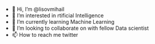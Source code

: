 - 👋 Hi, I’m @lisovmihail
- 👀 I’m interested in rtificial Intelligence
- 🌱 I’m currently learning  Machine Learning
- 💞️ I’m looking to collaborate on with fellow Data scientist
- 📫 How to reach me twitter

<!---
lisovmihail/lisovmihail is a ✨ special ✨ repository because its `README.md` (this file) appears on your GitHub profile.
You can click the Preview link to take a look at your changes.
--->
